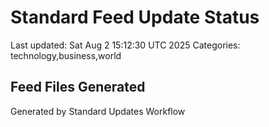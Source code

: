 # Standard Feed Update Status
Last updated: Sat Aug  2 15:12:30 UTC 2025
Categories: technology,business,world

## Feed Files Generated

Generated by Standard Updates Workflow
